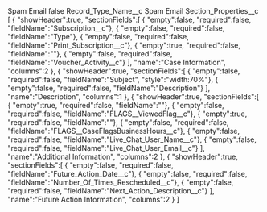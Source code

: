 <?xml version="1.0" encoding="UTF-8"?>
<CustomMetadata xmlns="http://soap.sforce.com/2006/04/metadata" xmlns:xsi="http://www.w3.org/2001/XMLSchema-instance" xmlns:xsd="http://www.w3.org/2001/XMLSchema">
    <label>Spam Email</label>
    <protected>false</protected>
    <values>
        <field>Record_Type_Name__c</field>
        <value xsi:type="xsd:string">Spam Email</value>
    </values>
    <values>
        <field>Section_Properties__c</field>
        <value xsi:type="xsd:string">[  
   {  
      &quot;showHeader&quot;:true,
      &quot;sectionFields&quot;:[  
         { &quot;empty&quot;:false, &quot;required&quot;:false, &quot;fieldName&quot;:&quot;Subscription__c&quot;},
         { &quot;empty&quot;:false, &quot;required&quot;:false, &quot;fieldName&quot;:&quot;Type&quot;},
         { &quot;empty&quot;:false, &quot;required&quot;:false, &quot;fieldName&quot;:&quot;Print_Subscription__c&quot;},
         { &quot;empty&quot;:true, &quot;required&quot;:false, &quot;fieldName&quot;:&quot;&quot;},
         { &quot;empty&quot;:false, &quot;required&quot;:false, &quot;fieldName&quot;:&quot;Voucher_Activity__c&quot;}
      ],
      &quot;name&quot;:&quot;Case Information&quot;,
      &quot;columns&quot;:2
   },
   {  
      &quot;showHeader&quot;:true,
      &quot;sectionFields&quot;:[  
         { &quot;empty&quot;:false, &quot;required&quot;:false, &quot;fieldName&quot;:&quot;Subject&quot;, &quot;style&quot;:&quot;width:70%&quot;},
         { &quot;empty&quot;:false, &quot;required&quot;:false, &quot;fieldName&quot;:&quot;Description&quot;}
      ],
      &quot;name&quot;:&quot;Description&quot;,
      &quot;columns&quot;:1
   },
   {  
      &quot;showHeader&quot;:true,
      &quot;sectionFields&quot;:[  
         { &quot;empty&quot;:true, &quot;required&quot;:false, &quot;fieldName&quot;:&quot;&quot;},
         { &quot;empty&quot;:false, &quot;required&quot;:false, &quot;fieldName&quot;:&quot;FLAGS__ViewedFlag__c&quot;},
         { &quot;empty&quot;:true, &quot;required&quot;:false, &quot;fieldName&quot;:&quot;&quot;},
         { &quot;empty&quot;:false, &quot;required&quot;:false, &quot;fieldName&quot;:&quot;FLAGS__CaseFlagsBusinessHours__c&quot;},
         { &quot;empty&quot;:false, &quot;required&quot;:false, &quot;fieldName&quot;:&quot;Live_Chat_User_Name__c&quot;},
         { &quot;empty&quot;:false, &quot;required&quot;:false, &quot;fieldName&quot;:&quot;Live_Chat_User_Email__c&quot;}
      ],
      &quot;name&quot;:&quot;Additional Information&quot;,
      &quot;columns&quot;:2
   },
   {  
      &quot;showHeader&quot;:true,
      &quot;sectionFields&quot;:[  
         { &quot;empty&quot;:false, &quot;required&quot;:false, &quot;fieldName&quot;:&quot;Future_Action_Date__c&quot;},
         { &quot;empty&quot;:false, &quot;required&quot;:false, &quot;fieldName&quot;:&quot;Number_Of_Times_Rescheduled__c&quot;},
         { &quot;empty&quot;:false, &quot;required&quot;:false, &quot;fieldName&quot;:&quot;Next_Action_Description__c&quot;}
      ],
      &quot;name&quot;:&quot;Future Action Information&quot;,
      &quot;columns&quot;:2
   }
]</value>
    </values>
</CustomMetadata>
